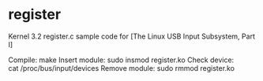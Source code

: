 register
========

Kernel 3.2 register.c sample code for [The Linux USB Input Subsystem, Part I]


Compile:
   make 
Insert module:
  sudo insmod register.ko
Check device:  
  cat /proc/bus/input/devices
Remove module:
 sudo rmmod register.ko        

